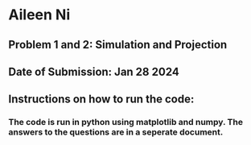 # Aileen Ni
## Problem 1 and 2: Simulation and Projection
## Date of Submission: Jan 28 2024
## Instructions on how to run the code: 
### The code is run in python using matplotlib and numpy. The answers to the questions are in a seperate document.
